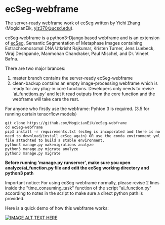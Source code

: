# ecSeg-webframe
The server-ready webframe work of ecSeg written by Yichi Zhang (MogicianEik, yiz370@ucsd.edu).

ecSeg-webframe is a python3-Django based webframe and is an extension of [ecSeg](https://github.com/UCRajkumar/ecSeg), Semantic Segmentation of Metaphase Images containing Extrachromosomal DNA
Utkrisht Rajkumar, Kristen Turner, Jens Luebeck, Viraj Deshpande, Manmohan Chandraker, Paul Mischel, and Dr. Vineet Bafna.

There are two major brances:
1. master branch contains the server-ready ecSeg-webframe
2. clean-backup contains an empty image-processing webframe which is ready for any plug-in core functions. Developers only needs to revise 'ai_functions.py' and let it read outputs from the core function and the webframe will take care the rest.

For anyone who firstly use the webframe: Pyhton 3 is required. (3.5 for running certain tensorflow models)
```
git clone https://github.com/MogicianEik/ecSeg-webframe
cd ecSeg-webframe
pip3 install -r requirements.txt (ecSeg is incoporated and there is no need to download/install ecSeg again) OR use the conda environment yml file attachted to build a stable environment.
python3 manage.py makemigrations analyze
python3 manage.py migrate analyze
python3 manage.py migrate
```
**Before running 'manage.py runserver', make sure you open analyze/ai_function.py file and edit the ecSeg working directory and python3 path**

Important notice:
For using ecSeg-webframe normally, please revise 2 lines inside the "time_consuming_task" function of the script "ai_function.py" according to notes in the script to make sure a direct python path is provided.


Here is a quick demo of how this webframe works:

[![IMAGE ALT TEXT HERE](http://img.youtube.com/vi/FnQXlUfcdYg/0.jpg)](http://www.youtube.com/watch?v=FnQXlUfcdYg)

